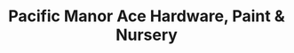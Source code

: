---
title: "Pacific Manor Ace Hardware, Paint & Nursery"
url: /pacifica/pacific-manor-ace-hardware-paint-and-nursery/
shop: hardware
---